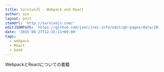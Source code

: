 ```yaml
---
title: SurviveJS - Webpack and React
author: azu
layout: post
itemUrl: 'http://survivejs.com/'
editJSONPath: 'https://github.com/jser/jser.info/edit/gh-pages/data/2015/08/index.json'
date: '2015-08-27T12:35:11+00:00'
tags:
  - webpack
  - React
  - book
---
```

WebpackとReactについての書籍
